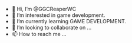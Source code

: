 - 👋 Hi, I’m @GGCReaperWC
- 👀 I’m interested in game development.
- 🌱 I’m currently learning GAME DEVELOPMENT.
- 💞️ I’m looking to collaborate on ...
- 📫 How to reach me ...

<!---
GGCReaperWC/GGCReaperWC is a ✨ special ✨ repository because its `README.md` (this file) appears on your GitHub profile.
You can click the Preview link to take a look at your changes.
--->
